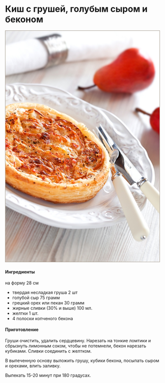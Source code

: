 ﻿---
image: ../../pics/quiche-pear-bacon.png
---
# Киш с грушей, голубым сыром и беконом

![Киш с грушей, голубым сыром и беконом](../../pics/quiche-pear-bacon.png)

#### Ингредиенты

на форму 28 см

* твердая несладкая груша 2 шт
* голубой сыр 75 грамм
* грецкий орех или пекан 30 грамм
* жирные сливки \(30% и выше\) 100 мл.
* желтки 1 шт.
* 4 полоски копченого бекона

#### Приготовление

Груши очистить, удалить сердцевину. Нарезать на тонкие ломтики и сбрызнуть лимонным соком, чтобы не потемнели, бекон нарезать кубиками. Сливки соединить с желтком.

В выпеченную основу выложить грушу, кубики бекона, посыпать сыром и орехами, влить заливку.

Выпекать 15-20 минут при 180 градусах.
